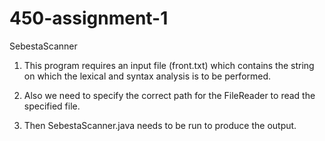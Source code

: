 450-assignment-1
================
SebestaScanner

1) This program requires an input file (front.txt) which contains the string on which the lexical and syntax analysis is to be performed.

2) Also we need to specify the correct path for the FileReader to read the specified file.

3) Then SebestaScanner.java needs to be run to produce the output.
